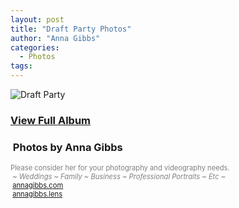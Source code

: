 ```yaml
---
layout: post
title: "Draft Party Photos"
author: "Anna Gibbs"
categories:
  - Photos
tags:
---
```


![Draft Party](https://legendsoflegion.com/draftnight2324banner.png)


### <a href="https://annagibbsphotovideo.pixieset.com/loldraftparty/"><b>View Full Album</b></a>

<script src="https://kit.fontawesome.com/45ec0bc322.js" crossorigin="anonymous"></script>
### <i class="fa-solid fa-camera"></i>&nbsp;Photos by Anna Gibbs
<p style="color:gray; font-size: 80%;">Please consider her for your photography and videography needs.<br><i>&nbsp;~ Weddings ~ Family ~ Business ~ Professional Portraits ~ Etc ~</i><br><i class="fa-solid fa-globe"></i>&nbsp;<a href="https://annagibbs.com/">annagibbs.com</a><br><i class="fa-brands fa-instagram"></i>&nbsp;<a href="https://www.instagram.com/annagibbs.lens">annagibbs.lens</a></p>

